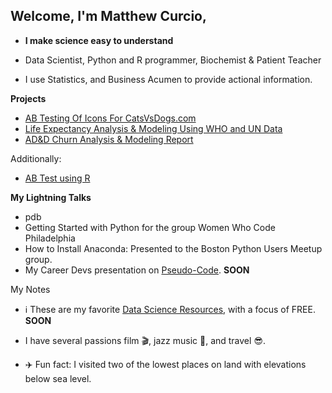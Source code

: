 ## Welcome, I'm Matthew Curcio, 

- **I make science easy to understand** 

- Data Scientist, Python and R programmer, Biochemist & Patient Teacher

- I use Statistics, and Business Acumen to provide actional information.

**Projects**

- [AB Testing Of Icons For CatsVsDogs.com](https://github.com/mcc-us/AB_Testing)
- [Life Expectancy Analysis & Modeling Using WHO and UN Data](https://github.com/mcc-us/Life_Expectancy_Analysis_Modeling)
- [AD&D Churn Analysis & Modeling Report](https://github.com/mcc-us/Churn_Testing)

Additionally:

- [AB Test using R](https://github.com/mcc-us/ab-test-using-r/blob/main/ab-test-with-r.pdf)

**My Lightning Talks**

- pdb 
- Getting Started with Python for the group Women Who Code Philadelphia
- How to Install Anaconda: Presented to the Boston Python Users Meetup group.
- My Career Devs presentation on [Pseudo-Code](). **SOON**


My Notes 

- :information_source: These are my favorite [Data Science Resources](), with a focus of FREE. **SOON**

- I have several passions film :clapper:, jazz music :saxophone:, and travel :sunglasses:.

- :airplane: Fun fact: I visited two of the lowest places on land with elevations below sea level.

